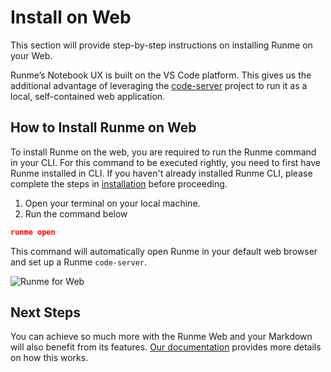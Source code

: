 # Install on Web

This section will provide step-by-step instructions on installing Runme on your Web.

Runme’s Notebook UX is built on the VS Code platform. This gives us the additional advantage of leveraging the [code-server](https://github.com/coder/code-server) project to run it as a local, self-contained web application.

## **How to Install Runme on Web**

To install Runme on the web, you are required to run the Runme command in your CLI.  For this command to be executed rightly, you need to first have Runme installed in CLI. If you haven't already installed Runme CLI, please complete the steps in [installation](../installation/runmecli.md) before proceeding.

1. Open your terminal on your local machine.
2. Run the command below

```json {"id":"01HQR1SNB432H0KF49HSNWWK5Q"}
runme open
```

This command will automatically open Runme in your default web browser and set up a Runme `code-server`.

![Runme for Web](../../static/img/runme-for-web.png)

## **Next Steps**

You can achieve so much more with the Runme Web and your Markdown will also benefit from its features. [Our documentation](https://docs.runme.dev/how-runme-works/web) provides more details on how this works.
